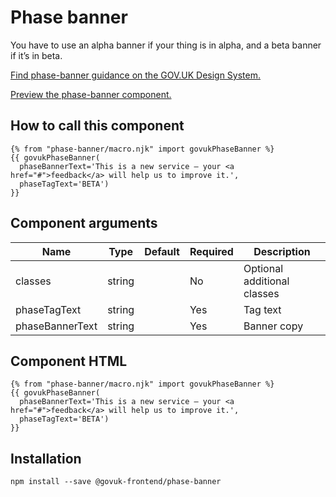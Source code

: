 


<h1 class="govuk-u-heading-36">
Phase banner
</h1>

<p class="govuk-u-core-24">
  You have to use an alpha banner if your thing is in alpha, and a beta banner if it’s in beta.
</p>

<p class="govuk-u-copy-19">
  <a href="http://www.linktodesignsystem.com/phase-banner">Find phase-banner guidance on the GOV.UK Design System.</a>
</p>


<p class="govuk-u-copy-19">
<a href="http://govuk-frontend-review.herokuapp.com/components/phase-banner/preview">Preview the phase-banner component.
</a>
</p>

  <h2 class="govuk-u-heading-24">How to call this component</h2>

  <pre><code>{% from &quot;phase-banner/macro.njk&quot; import govukPhaseBanner %}
{{ govukPhaseBanner(
  phaseBannerText=&#39;This is a new service – your &lt;a href=&quot;#&quot;&gt;feedback&lt;/a&gt; will help us to improve it.&#39;,
  phaseTagText=&#39;BETA&#39;)
}}
</code></pre>

<h2 class="govuk-u-heading-24">Component arguments</h2>

<div>

<!-- TODO: Use the table macro here and pass it component argument data -->
| Name              | Type    | Default | Required  | Description
|---                |---      |---      |---        |---
| classes           | string  |         | No        | Optional additional classes
| phaseTagText      | string  |         | Yes       | Tag text
| phaseBannerText   | string  |         | Yes       | Banner copy

</div>

<h2 class="govuk-u-heading-24">Component HTML</h2>
<pre><code>{% from &quot;phase-banner/macro.njk&quot; import govukPhaseBanner %}
{{ govukPhaseBanner(
  phaseBannerText=&#39;This is a new service – your &lt;a href=&quot;#&quot;&gt;feedback&lt;/a&gt; will help us to improve it.&#39;,
  phaseTagText=&#39;BETA&#39;)
}}
</code></pre>

<h2 class="govuk-u-heading-24">Installation</h2>
<pre><code>npm install --save @govuk-frontend/phase-banner</code></pre>

